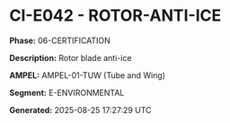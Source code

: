 # CI-E042 - ROTOR-ANTI-ICE

**Phase:** 06-CERTIFICATION

**Description:** Rotor blade anti-ice

**AMPEL:** AMPEL-01-TUW (Tube and Wing)

**Segment:** E-ENVIRONMENTAL

**Generated:** 2025-08-25 17:27:29 UTC
